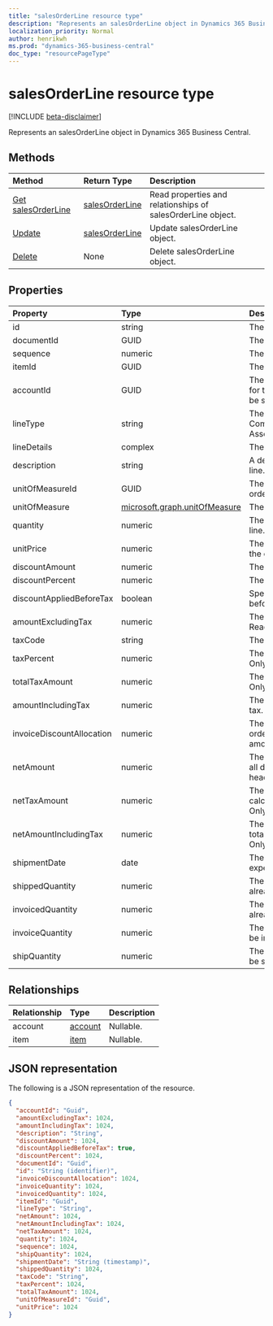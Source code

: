 ```yaml
---
title: "salesOrderLine resource type"
description: "Represents an salesOrderLine object in Dynamics 365 Business Central."
localization_priority: Normal
author: henrikwh
ms.prod: "dynamics-365-business-central"
doc_type: "resourcePageType"
---
```


# salesOrderLine resource type

[!INCLUDE [beta-disclaimer](../../includes/beta-disclaimer.md)]

Represents an salesOrderLine object in Dynamics 365 Business Central.

## Methods

| Method       | Return Type | Description |
|:-------------|:------------|:------------|
| [Get salesOrderLine](../api/dynamics-salesorderline-get.md) | [salesOrderLine](dynamics-salesorderline.md) | Read properties and relationships of salesOrderLine object. |
| [Update](../api/dynamics-salesorderline-update.md) | [salesOrderLine](dynamics-salesorderline.md) | Update salesOrderLine object. |
| [Delete](../api/dynamics-salesorderline-delete.md) | None | Delete salesOrderLine object. |

## Properties

| Property     | Type        | Description |
|:-------------|:------------|:------------|
|id|string|The ID of the order line.|
|documentId|GUID|The ID of the parent order.|
|sequence|numeric|The line sequence number.|
|itemId|GUID|The Id of the item in the order line.|
|accountId|GUID|The Id of the Account that will be used for this line. lineType will automatically be set to "Account" if this is set.|
|lineType|string|The type of the line. Can be Comment,Account,Item,Resource,Fixed Asset,Charge|
|lineDetails|complex|The details of the line.|
|description|string|A description of the item in the order line.|
|unitOfMeasureId|GUID|The Id of the unit of measure in the order line.|
|unitOfMeasure|[microsoft.graph.unitOfMeasure](../resources/dynamics-complextypes.md)|The unit of measure complex type.|
|quantity|numeric|The quantity of the item in the order line.|
|unitPrice|numeric|The unit price of each individual item in the order line.|
|discountAmount|numeric|The line discount amount.|
|discountPercent|numeric|The line discount percent.|
|discountAppliedBeforeTax|boolean|Specified if the discount is applied before tax. Read-Only.|
|amountExcludingTax|numeric|The line amount excluding the tax. Read-Only.|
|taxCode|string|The tax code for the line.|
|taxPercent|numeric|The tax percent for the line. Read-Only.|
|totalTaxAmount|numeric|The total tax amount for the line. Read-Only.|
|amountIncludingTax|numeric|The total amount for the line including tax. Read-Only.|
|invoiceDiscountAllocation|numeric|The invoice discount allocation is the order discount distributed on the total amount. Read-Only.|
|netAmount|numeric|The net amount is the amount including all discounts (taken from order header). Read-Only.|
|netTaxAmount|numeric|The net tax amount is the tax amount calculated from net amount. Read-Only.|
|netAmountIncludingTax|numeric|The net amount including tax is the total net amount including tax. Read-Only.|
|shipmentDate|date|The date the item in the line is expected to ship.|
|shippedQuantity|numeric|The quantity of items from the order already shipped.|
|invoicedQuantity|numeric|The quantity of items from the order already invoiced.|
|invoiceQuantity|numeric|The quantity of items from the order to be invoiced.|
|shipQuantity|numeric|The quantity of items from the order to be shipped.|

## Relationships

| Relationship | Type        | Description |
|:-------------|:------------|:------------|
|account|[account](dynamics-account.md)| Nullable.|
|item|[item](dynamics-item.md)| Nullable.|

## JSON representation

The following is a JSON representation of the resource.

<!-- {
  "blockType": "resource",
  "optionalProperties": [

  ],
  "@odata.type": "microsoft.graph.salesOrderLine",
  "baseType": "",
  "keyProperty": "id"
}-->

```json
{
  "accountId": "Guid",
  "amountExcludingTax": 1024,
  "amountIncludingTax": 1024,
  "description": "String",
  "discountAmount": 1024,
  "discountAppliedBeforeTax": true,
  "discountPercent": 1024,
  "documentId": "Guid",
  "id": "String (identifier)",
  "invoiceDiscountAllocation": 1024,
  "invoiceQuantity": 1024,
  "invoicedQuantity": 1024,
  "itemId": "Guid",
  "lineType": "String",
  "netAmount": 1024,
  "netAmountIncludingTax": 1024,
  "netTaxAmount": 1024,
  "quantity": 1024,
  "sequence": 1024,
  "shipQuantity": 1024,
  "shipmentDate": "String (timestamp)",
  "shippedQuantity": 1024,
  "taxCode": "String",
  "taxPercent": 1024,
  "totalTaxAmount": 1024,
  "unitOfMeasureId": "Guid",
  "unitPrice": 1024
}
```

<!-- uuid: 16cd6b66-4b1a-43a1-adaf-3a886856ed98
2019-02-04 14:57:30 UTC -->
<!-- {
  "type": "#page.annotation",
  "description": "salesOrderLine resource",
  "keywords": "",
  "section": "documentation",
  "tocPath": ""
}-->